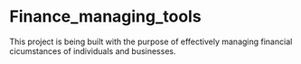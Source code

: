 # Finance_managing_tools
This project is being built with the purpose of effectively managing financial cicumstances of individuals and businesses.
